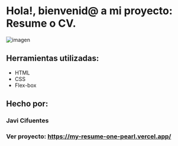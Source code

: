 ﻿# Hola!, bienvenid@ a mi proyecto: Resume o CV.

 ![imagen](https://my-resume-one-pearl.vercel.app/images/ImageExperience.png)

## Herramientas utilizadas:

* HTML
* CSS
* Flex-box

## Hecho por:

### Javi Cifuentes

### Ver proyecto: https://my-resume-one-pearl.vercel.app/
